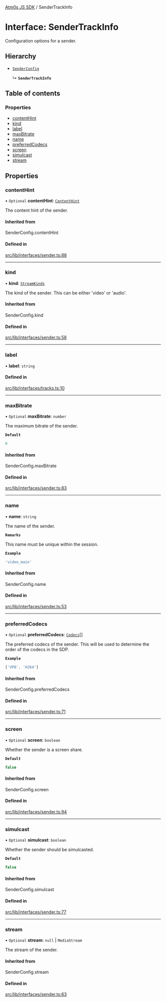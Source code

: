 [Atm0s JS SDK](../README.md) / SenderTrackInfo

# Interface: SenderTrackInfo

Configuration options for a sender.

## Hierarchy

- [`SenderConfig`](../README.md#senderconfig)

  ↳ **`SenderTrackInfo`**

## Table of contents

### Properties

- [contentHint](SenderTrackInfo.md#contenthint)
- [kind](SenderTrackInfo.md#kind)
- [label](SenderTrackInfo.md#label)
- [maxBitrate](SenderTrackInfo.md#maxbitrate)
- [name](SenderTrackInfo.md#name)
- [preferredCodecs](SenderTrackInfo.md#preferredcodecs)
- [screen](SenderTrackInfo.md#screen)
- [simulcast](SenderTrackInfo.md#simulcast)
- [stream](SenderTrackInfo.md#stream)

## Properties

### contentHint

• `Optional` **contentHint**: [`ContentHint`](../enums/ContentHint.md)

The content hint of the sender.

#### Inherited from

SenderConfig.contentHint

#### Defined in

[src/lib/interfaces/sender.ts:88](https://github.com/8xFF/media-sdk-js/blob/42072f0/src/lib/interfaces/sender.ts#L88)

___

### kind

• **kind**: [`StreamKinds`](../enums/StreamKinds.md)

The kind of the sender. This can be either 'video' or 'audio'.

#### Inherited from

SenderConfig.kind

#### Defined in

[src/lib/interfaces/sender.ts:58](https://github.com/8xFF/media-sdk-js/blob/42072f0/src/lib/interfaces/sender.ts#L58)

___

### label

• **label**: `string`

#### Defined in

[src/lib/interfaces/tracks.ts:10](https://github.com/8xFF/media-sdk-js/blob/42072f0/src/lib/interfaces/tracks.ts#L10)

___

### maxBitrate

• `Optional` **maxBitrate**: `number`

The maximum bitrate of the sender.

**`Default`**

```ts
0
```

#### Inherited from

SenderConfig.maxBitrate

#### Defined in

[src/lib/interfaces/sender.ts:83](https://github.com/8xFF/media-sdk-js/blob/42072f0/src/lib/interfaces/sender.ts#L83)

___

### name

• **name**: `string`

The name of the sender.

**`Remarks`**

This name must be unique within the session.

**`Example`**

```ts
'video_main'
```

#### Inherited from

SenderConfig.name

#### Defined in

[src/lib/interfaces/sender.ts:53](https://github.com/8xFF/media-sdk-js/blob/42072f0/src/lib/interfaces/sender.ts#L53)

___

### preferredCodecs

• `Optional` **preferredCodecs**: [`Codecs`](../enums/Codecs.md)[]

The preferred codecs of the sender.
This will be used to determine the order of the codecs in the SDP.

**`Example`**

```ts
['VP8', 'H264']
```

#### Inherited from

SenderConfig.preferredCodecs

#### Defined in

[src/lib/interfaces/sender.ts:71](https://github.com/8xFF/media-sdk-js/blob/42072f0/src/lib/interfaces/sender.ts#L71)

___

### screen

• `Optional` **screen**: `boolean`

Whether the sender is a screen share.

**`Default`**

```ts
false
```

#### Inherited from

SenderConfig.screen

#### Defined in

[src/lib/interfaces/sender.ts:94](https://github.com/8xFF/media-sdk-js/blob/42072f0/src/lib/interfaces/sender.ts#L94)

___

### simulcast

• `Optional` **simulcast**: `boolean`

Whether the sender should be simulcasted.

**`Default`**

```ts
false
```

#### Inherited from

SenderConfig.simulcast

#### Defined in

[src/lib/interfaces/sender.ts:77](https://github.com/8xFF/media-sdk-js/blob/42072f0/src/lib/interfaces/sender.ts#L77)

___

### stream

• `Optional` **stream**: ``null`` \| `MediaStream`

The stream of the sender.

#### Inherited from

SenderConfig.stream

#### Defined in

[src/lib/interfaces/sender.ts:63](https://github.com/8xFF/media-sdk-js/blob/42072f0/src/lib/interfaces/sender.ts#L63)
